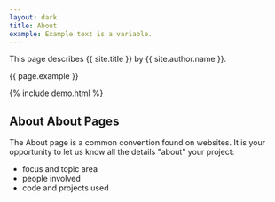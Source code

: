 ```yaml
---
layout: dark
title: About
example: Example text is a variable.
---
```


This page describes {{ site.title }} by {{ site.author.name }}.

{{ page.example }}

{% include demo.html %}

## About About Pages

The About page is a common convention found on websites.
It is your opportunity to let us know all the details "about" your project:

- focus and topic area
- people involved
- code and projects used
